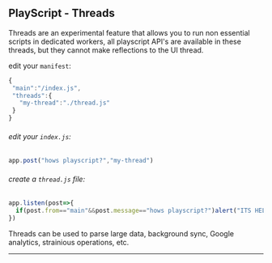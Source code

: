 PlayScript - Threads
---
Threads are an experimental feature that allows you to run non essential scripts in dedicated workers, all playscript API's are available in these threads, but they cannot make reflections to the UI thread.

edit your `manifest`:
```javascript
{
 "main":"/index.js",
 "threads":{
   "my-thread":"./thread.js"
 }
}
```
###### edit your `index.js`:
```javascript
app.post("hows playscript?","my-thread")
```

###### create a `thread.js` file:
```javascript
app.listen(post=>{
  if(post.from=="main"&&post.message=="hows playscript?")alert("ITS HELLA AWESOME!!!!")
})
```


Threads can be used to parse large data, background sync, Google analytics, strainious operations, etc.

---

